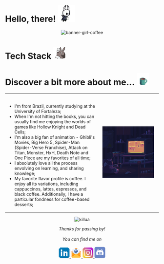 # Hello, there! <a href="https://hollowknight.fandom.com/wiki/Knight"><img src="assets/knight3.gif" width="55" height="55"></a> 
<div align="center">
  <img src="assets/bg (2).gif" alt="banner-girl-coffee">
</div>

# Tech Stack  <img src="assets/totoro2.gif" width="40" height="40">


# Discover a bit more about me...  <img src="assets/coffee.gif" width="40" height="40">
<table>
  <tr>
    <td valign="top" width="60%">
      <ul>
        <br>
        <li>I'm from Brazil, currently studying at the University of Fortaleza;</li>
        <li>When I'm not hitting the books, you can usually find me enjoying the worlds of games like Hollow Knight and Dead Cells;</li>
        <li>I'm also a big fan of animation - Ghibli's Movies, Big Hero 5, Spider-Man (Spider-Verse Franchise), Attack on Titan, Monster, HxH, Death Note and One Piece are my favorites of all time;</li>
        <li>I absolutely love all the process envolving on learning, and sharing knowlege;</li>
        <li>My favorite flavor profile is coffee. I enjoy all its variations, including cappuccinos, lattes, espressos, and black coffee. Additionally, I have a particular fondness for coffee-based desserts;</li>
      </ul>
    </td>
    <td valign="center" width="50%" align="center">
      <img src="assets/game.gif" alt="gif games" style="max-width: 90%;">
    </td>
  </tr>
</table>

<p align="center">
  <img src="assets/luffy.gif" alt="killua" width="100" />
</p>

<p align="center" > 
  <i>Thanks for passing by!</i><br><br>
  <i>You can find me on</i><br><br>
  <a href="www.linkedin.com/in/anaclaramtn">
  <code><img alt="linkedin" width="35" src="assets/linkedin.webp" /></code>
  </a>
    <a href="mailto:anaclaramtn@gmail.com">
  <code><img alt="email" width="35" src="assets/gmail.png" /></code>
  </a>
  <a href="https://instagram.com/mtnanaclara_">
  <code><img alt="instagram" width="35" src="assets/instagram.webp" /></code>
  </a>
    <a href="https://discord.com/users/323609489783914497">
  <code><img alt="discord" width="35" src="assets/discord.png" /></code>
  </a>
</p>
